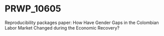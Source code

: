 # PRWP_10605
Reproducibility packages paper: How Have Gender Gaps in the Colombian Labor Market Changed during the Economic Recovery?
